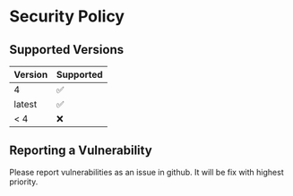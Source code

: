 # Security Policy

## Supported Versions

| Version | Supported          |
|---------| ------------------ |
| 4       | :white_check_mark: |
| latest  | :white_check_mark: |
| < 4     | :x:                |

## Reporting a Vulnerability

Please report vulnerabilities as an issue in github. It will be fix with highest priority.
